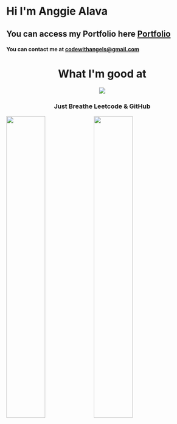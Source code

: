 # Hi I'm Anggie Alava

## You can access my Portfolio here [Portfolio](https://portfolio.angeles.rocks/)

#### You can contact me at [codewithangels@gmail.com](codewithangels@gmail.com)

<h1 align="center"> What I'm good at</h1>
<p align="center">
  <a href="https://skillicons.dev">
    <img src="https://skillicons.dev/icons?i=git,docker,js,nodejs,express,mongodb,py,fastapi,react,postgres,vitest" />
  </a>
</p>

<div width="100%" align="center">
<h3 align="center" width="100%">Just Breathe Leetcode & GitHub</h3>
  <a href="https://leetcard.jacoblin.cool/AnggieAlava?border=0&radius=20" align="left"><img align="left" width="45%" src="https://leetcard.jacoblin.cool/AnggieAlava?border=0&radius=20" /></a>
</div>
<div width="100%" align="center">
  <a href="https://github-readme-stats.vercel.app/api?username=AnggieAlava&show_icons=true&theme=panda&hide_border=true" align="left"><img align="left" width="45%" src="https://github-readme-stats.vercel.app/api?username=AnggieAlava&show_icons=true&theme=panda&hide_border=true" /></a>
</div>


